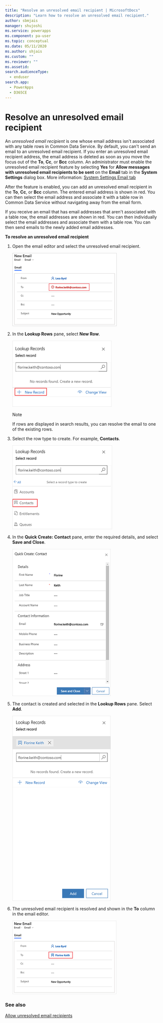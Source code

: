 ```yaml
---
title: "Resolve an unresolved email recipient | MicrosoftDocs"
description: "Learn how to resolve an unresolved email recipient."
author: sbmjais
manager: shujoshi
ms.service: powerapps
ms.component: pa-user
ms.topic: conceptual
ms.date: 05/11/2020
ms.author: shjais
ms.custom: ""
ms.reviewer: ""
ms.assetid: 
search.audienceType: 
  - enduser
search.app: 
  - PowerApps
  - D365CE
---
```


# Resolve an unresolved email recipient

An *unresolved email recipient* is one whose email address isn't associated with any table rows in Common Data Service. By default, you can't send an email to an unresolved email recipient. If you enter an unresolved email recipient address, the email address is deleted as soon as you move the focus out of the **To**, **Cc**, or **Bcc** column. An administrator must enable the unresolved email recipient feature by selecting **Yes** for **Allow messages with unresolved email recipients to be sent** on the **Email** tab in the **System Settings** dialog box. More information: [System Settings Email tab](https://docs.microsoft.com/power-platform/admin/system-settings-dialog-box-email-tab)

After the feature is enabled, you can add an unresolved email recipient in the **To**, **Cc**, or **Bcc** column. The entered email address is shown in red. You can then select the email address and associate it with a table row in Common Data Service without navigating away from the email form.

If you receive an email that has email addresses that aren't associated with a table row, the email addresses are shown in red. You can then individually select the email addresses and associate them with a table row. You can then send emails to the newly added email addresses.

**To resolve an unresolved email recipient**

1. Open the email editor and select the unresolved email recipient.

    ![Unresolved email recipient](media/unresolved-email.png "Unresolved email recipient")

2. In the **Lookup Rows** pane, select **New Row**.

    ![Lookup Rows pane for unresolved email recipient](media/unresolved-email-lookup.png "Lookup Rows pane for unresolved email recipient")

    > [!NOTE]
    > If rows are displayed in search results, you can resolve the email to one of the existing rows.

3. Select the row type to create. For example, **Contacts**.

    ![Select a row type](media/unresolved-email-select-record-type.png "Select a row type")

4. In the **Quick Create: Contact** pane, enter the required details, and select **Save and Close**.

    ![Enter contact details](media/unresolved-email-create-record.png "Enter contact details")

5. The contact is created and selected in the **Lookup Rows** pane. Select **Add**.

    ![Add the contact](media/unresolved-email-add-record.png "Add the contact")

6. The unresolved email recipient is resolved and shown in the **To** column in the email editor.

    ![Resolved email recipient](media/resolved-email-recipient.png "Resolved email recipient")


### See also

[Allow unresolved email recipients](https://docs.microsoft.com/power-platform/admin/system-settings-dialog-box-email-tab)

